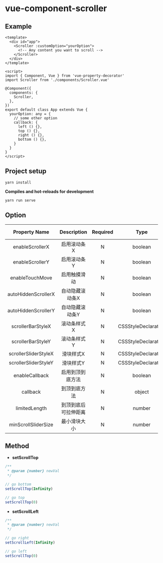 # vue-component-scroller

## Example

```vue
<template>
  <div id="app">
    <Scroller :customOption="yourOption">
      <!-- Any content you want to scroll -->
    </Scroller>
  </div>
</template>

<script>
import { Component, Vue } from 'vue-property-decorator'
import Scroller from './components/Scroller.vue'

@Component({
  components: {
    Scroller,
  },
})
export default class App extends Vue {
  yourOption: any = {
    // some other option
    callback: {
      left () {},
      top () {},
      right () {},
      bottom () {},
    }
  }
}
</script>
```

## Project setup

```
yarn install
```

**Compiles and hot-reloads for development**

```
yarn run serve
```

## Option

|    Property Name     |     Description      | Required |        Type         | Default Value |
| :------------------: | :------------------: | :------: | :-----------------: | :-----------: |
|   enableScrollerX    |     启用滚动条X      |    N     |       boolean       |     true      |
|   enableScrollerY    |     启用滚动条Y      |    N     |       boolean       |     true      |
|   enableTouchMove    |     启用触摸滑动     |    N     |       boolean       |     true      |
| autoHiddenScrollerX  |   自动隐藏滚动条X    |    N     |       boolean       |     true      |
| autoHiddenScrollerY  |   自动隐藏滚动条Y    |    N     |       boolean       |     true      |
|  scrollerBarStyleX   |     滚动条样式X      |    N     | CSSStyleDeclaration |       -       |
|  scrollerBarStyleY   |     滚动条样式Y      |    N     | CSSStyleDeclaration |       -       |
| scrollerSliderStyleX |      滑块样式X       |    N     | CSSStyleDeclaration |       -       |
| scrollerSliderStyleY |      滑块样式Y       |    N     | CSSStyleDeclaration |       -       |
|    enableCallback    |   启用到顶到底方法   |    N     |       boolean       |     false     |
|       callback       |     到顶到底方法     |    N     |       object        |       -       |
|    limitedLength     | 到顶到底后可拉伸距离 |    N     |       number        |      100      |
| minScrollSliderSize  |     最小滑块大小     |    N     |       number        |      80       |

## Method

- **setScrollTop**

```javascript
/**
 * @param {number} newVal
 */

// go bottom
setScrollTop(Infinity)

// go top
setScrollTop(0)
```

- **setScrollLeft**

```javascript
/**
 * @param {number} newVal
 */

// go right
setScrollLeft(Infinity)

// go left
setScrollTop(0)
```